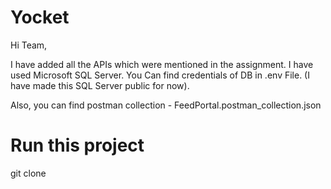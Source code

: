 # Yocket
Hi Team,

I have added all the APIs which were mentioned in the assignment.
I have used Microsoft SQL Server. You Can find credentials of DB in .env File. (I have made this SQL Server public for now).

Also, you can find postman collection - FeedPortal.postman_collection.json

# Run this project
git clone 
